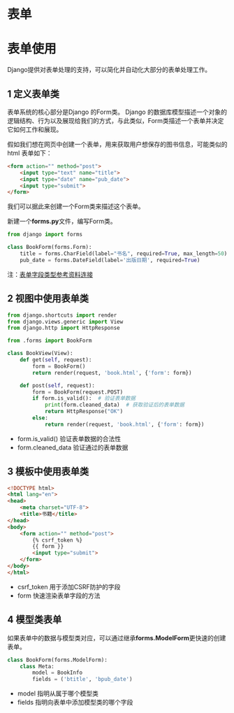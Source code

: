# 表单

# 表单使用

Django提供对表单处理的支持，可以简化并自动化大部分的表单处理工作。

## 1 定义表单类

表单系统的核心部分是Django 的Form类。 Django 的数据库模型描述一个对象的逻辑结构、行为以及展现给我们的方式，与此类似，Form类描述一个表单并决定它如何工作和展现。

假如我们想在网页中创建一个表单，用来获取用户想保存的图书信息，可能类似的html 表单如下：

```html
<form action="" method="post">
    <input type="text" name="title">
    <input type="date" name="pub_date">
    <input type="submit">
</form>
```



我们可以据此来创建一个Form类来描述这个表单。

新建一个**forms.py**文件，编写Form类。

```python
from django import forms

class BookForm(forms.Form):
    title = forms.CharField(label="书名", required=True, max_length=50)
    pub_date = forms.DateField(label='出版日期', required=True)
```

注：[表单字段类型参考资料连接](https://yiyibooks.cn/xx/Django_1.11.6/ref/forms/fields.html)



## 2 视图中使用表单类

```python
from django.shortcuts import render
from django.views.generic import View
from django.http import HttpResponse

from .forms import BookForm

class BookView(View):
    def get(self, request):
        form = BookForm()
        return render(request, 'book.html', {'form': form})

    def post(self, request):
        form = BookForm(request.POST)
        if form.is_valid():  # 验证表单数据
            print(form.cleaned_data)  # 获取验证后的表单数据
            return HttpResponse("OK")
        else:
            return render(request, 'book.html', {'form': form})
```

- form.is_valid() 验证表单数据的合法性
- form.cleaned_data 验证通过的表单数据



## 3 模板中使用表单类

```html
<!DOCTYPE html>
<html lang="en">
<head>
    <meta charset="UTF-8">
    <title>书籍</title>
</head>
<body>
    <form action="" method="post">
        {% csrf_token %}
        {{ form }}
        <input type="submit">
    </form>
</body>
</html>
```

- csrf_token 用于添加CSRF防护的字段
- form 快速渲染表单字段的方法



## 4 模型类表单

如果表单中的数据与模型类对应，可以通过继承**forms.ModelForm**更快速的创建表单。

```python
class BookForm(forms.ModelForm):
    class Meta:
        model = BookInfo
        fields = ('btitle', 'bpub_date')
```

- model 指明从属于哪个模型类
- fields 指明向表单中添加模型类的哪个字段

